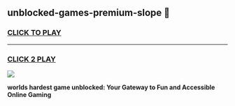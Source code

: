 
## unblocked-games-premium-slope 👋
<h3>
<a href="https://premium.freeplayer.one?title=unblocked-games-premium-slope&ref=14F">CLICK TO PLAY</a></h3>
<hr>

<h3>
<a href="https://premium.freeplayer.one?title=unblocked-games-premium-slope&ref=14F">CLICK 2 PLAY</a>
  
</h3>

<a href="https://premium.freeplayer.one?title=unblocked-games-premium-slope&ref=12F/"><img src="https://clearcache.store/games.png"></a>


**worlds hardest game unblocked: Your Gateway to Fun and Accessible Online Gaming**

